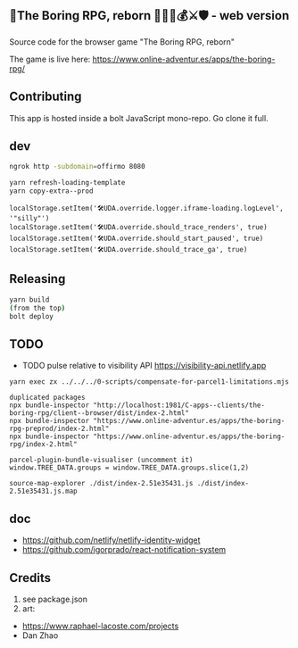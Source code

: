 ## 🧙The Boring RPG, reborn 👨🏻‍💻💰⚔🛡 - web version

Source code for the browser game "The Boring RPG, reborn"

The game is live here: https://www.online-adventur.es/apps/the-boring-rpg/

## Contributing

This app is hosted inside a bolt JavaScript mono-repo. Go clone it full.


## dev

```bash
ngrok http -subdomain=offirmo 8080

yarn refresh-loading-template
yarn copy-extra--prod
```

```
localStorage.setItem('🛠UDA.override.logger.iframe-loading.logLevel', '"silly"')
localStorage.setItem('🛠UDA.override.should_trace_renders', true)
localStorage.setItem('🛠UDA.override.should_start_paused', true)
localStorage.setItem('🛠UDA.override.should_trace_ga', true)
```


## Releasing

```bash
yarn build
(from the top)
bolt deploy
```


## TODO

* TODO pulse relative to visibility API https://visibility-api.netlify.app

```
yarn exec zx ../../../0-scripts/compensate-for-parcel1-limitations.mjs

duplicated packages
npx bundle-inspector "http://localhost:1981/C-apps--clients/the-boring-rpg/client--browser/dist/index-2.html"
npx bundle-inspector "https://www.online-adventur.es/apps/the-boring-rpg-preprod/index-2.html"
npx bundle-inspector "https://www.online-adventur.es/apps/the-boring-rpg/index-2.html"

parcel-plugin-bundle-visualiser (uncomment it)
window.TREE_DATA.groups = window.TREE_DATA.groups.slice(1,2)

source-map-explorer ./dist/index-2.51e35431.js ./dist/index-2.51e35431.js.map
```

## doc
* https://github.com/netlify/netlify-identity-widget
* https://github.com/igorprado/react-notification-system

## Credits
1. see package.json
2. art:
  * https://www.raphael-lacoste.com/projects
  * Dan Zhao
